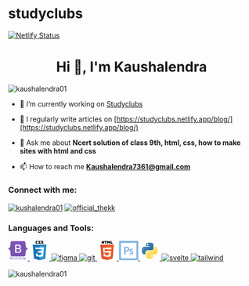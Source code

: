 # studyclubs
[![Netlify Status](https://api.netlify.com/api/v1/badges/def175e4-2955-4ddf-86b4-6876a3e0233b/deploy-status)](https://app.netlify.com/sites/studyclubs/deploys)


<h1 align="center">Hi 👋, I'm Kaushalendra</h1>
<p align="left"> <img src="https://komarev.com/ghpvc/?username=kaushalendra01&label=Profile%20views&color=0e75b6&style=flat" alt="kaushalendra01" /> </p>

- 🔭 I’m currently working on [Studyclubs](https://studyclubs.netlify.app)

- 📝 I regularly write articles on [https://studyclubs.netlify.app/blog/](https://studyclubs.netlify.app/blog/)

- 💬 Ask me about **Ncert solution of class 9th, html, css, how to make sites with html and css**

- 📫 How to reach me **Kaushalendra7361@gmail.com**

<h3 align="left">Connect with me:</h3>
<p align="left">
<a href="https://codepen.io/kushalendra01" target="blank"><img align="center" src="https://raw.githubusercontent.com/rahuldkjain/github-profile-readme-generator/master/src/images/icons/Social/codepen.svg" alt="kushalendra01" height="30" width="40" /></a>
<a href="https://instagram.com/official_thekk" target="blank"><img align="center" src="https://raw.githubusercontent.com/rahuldkjain/github-profile-readme-generator/master/src/images/icons/Social/instagram.svg" alt="official_thekk" height="30" width="40" /></a>
</p>

<h3 align="left">Languages and Tools:</h3>
<p align="left"> <a href="https://getbootstrap.com" target="_blank" rel="noreferrer"> <img src="https://raw.githubusercontent.com/devicons/devicon/master/icons/bootstrap/bootstrap-plain-wordmark.svg" alt="bootstrap" width="40" height="40"/> </a> <a href="https://www.w3schools.com/css/" target="_blank" rel="noreferrer"> <img src="https://raw.githubusercontent.com/devicons/devicon/master/icons/css3/css3-original-wordmark.svg" alt="css3" width="40" height="40"/> </a> <a href="https://www.figma.com/" target="_blank" rel="noreferrer"> <img src="https://www.vectorlogo.zone/logos/figma/figma-icon.svg" alt="figma" width="40" height="40"/> </a> <a href="https://git-scm.com/" target="_blank" rel="noreferrer"> <img src="https://www.vectorlogo.zone/logos/git-scm/git-scm-icon.svg" alt="git" width="40" height="40"/> </a> <a href="https://www.w3.org/html/" target="_blank" rel="noreferrer"> <img src="https://raw.githubusercontent.com/devicons/devicon/master/icons/html5/html5-original-wordmark.svg" alt="html5" width="40" height="40"/> </a> <a href="https://www.photoshop.com/en" target="_blank" rel="noreferrer"> <img src="https://raw.githubusercontent.com/devicons/devicon/master/icons/photoshop/photoshop-line.svg" alt="photoshop" width="40" height="40"/> </a> <a href="https://www.python.org" target="_blank" rel="noreferrer"> <img src="https://raw.githubusercontent.com/devicons/devicon/master/icons/python/python-original.svg" alt="python" width="40" height="40"/> </a> <a href="https://svelte.dev" target="_blank" rel="noreferrer"> <img src="https://upload.wikimedia.org/wikipedia/commons/1/1b/Svelte_Logo.svg" alt="svelte" width="40" height="40"/> </a> <a href="https://tailwindcss.com/" target="_blank" rel="noreferrer"> <img src="https://www.vectorlogo.zone/logos/tailwindcss/tailwindcss-icon.svg" alt="tailwind" width="40" height="40"/> </a> </p>

<p><img align="center" src="https://github-readme-stats.vercel.app/api/top-langs?username=kaushalendra01&show_icons=true&locale=en&layout=compact" alt="kaushalendra01" /></p>
